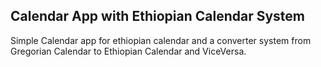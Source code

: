 ## Calendar App with Ethiopian Calendar System

Simple Calendar app for ethiopian calendar and a converter system from
Gregorian Calendar to Ethiopian Calendar and ViceVersa.

